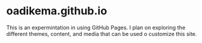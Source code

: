 # oadikema.github.io

This is an expermintation in using GitHub Pages. I plan on exploring the different themes, content, and media that can be used o customize this site. 

